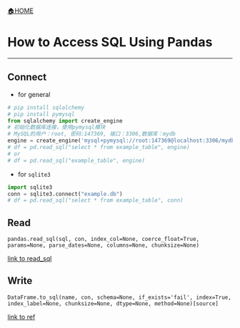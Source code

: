 [🏠HOME](README.md)

# How to Access SQL Using Pandas

---

## Connect
+ for general
```python
# pip install sqlalchemy
# pip install pymysql
from sqlalchemy import create_engine
# 初始化数据库连接，使用pymysql模块
# MySQL的用户：root, 密码:147369, 端口：3306,数据库：mydb
engine = create_engine('mysql+pymysql://root:147369@localhost:3306/mydb')
# df = pd.read_sql("select * from example_table", engine)
# or
# df = pd.read_sql("example_table", engine)
```
+ for `sqlite3`
```python
import sqlite3
conn = sqlite3.connect("example.db")
# df = pd.read_sql("select * from example_table", conn)
```

## Read
`pandas.read_sql(sql, con, index_col=None, coerce_float=True, params=None, parse_dates=None, columns=None, chunksize=None)`

[link to read_sql](https://pandas.pydata.org/pandas-docs/stable/reference/api/pandas.read_sql.html)

## Write
`DataFrame.to_sql(name, con, schema=None, if_exists='fail', index=True, index_label=None, chunksize=None, dtype=None, method=None)[source]`

[link to ref](https://pandas.pydata.org/pandas-docs/stable/reference/api/pandas.to_sql.html)
